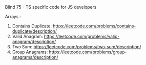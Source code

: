 Blind 75 - TS specific code for JS developers

Arrays :

1. Contains Duplicate: https://leetcode.com/problems/contains-duplicate/description/
2. Valid Anagram: https://leetcode.com/problems/valid-anagram/description/
3. Two Sum: https://leetcode.com/problems/two-sum/description/
4. Group Anagrams: https://leetcode.com/problems/group-anagrams/description/